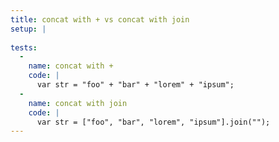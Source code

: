 ```yaml
---
title: concat with + vs concat with join
setup: |
  
tests:
  -
    name: concat with +
    code: |
      var str = "foo" + "bar" + "lorem" + "ipsum";
  -
    name: concat with join
    code: |
      var str = ["foo", "bar", "lorem", "ipsum"].join("");
---
```



